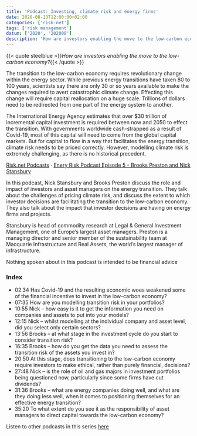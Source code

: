 ```yaml
---
title: 'Podcast: Investing, climate risk and energy firms'
date: 2020-08-13T12:00:00+02:00
categories: ['risk-net']
tags: ['risk management']
datum: ['2020', '202008']
description: 'How are investors enabling the move to the low-carbon economy?'
---
```


{{< quote steelblue >}}_How are investors enabling the move to the low-carbon economy?_{{< /quote >}}

The transition to the low-carbon economy requires revolutionary change within the energy sector. While previous energy transitions have taken 80 to 100 years, scientists say there are only 30 or so years available to make the changes required to avert catastrophic climate change. Effecting this change will require capital reallocation on a huge scale. Trillions of dollars need to be redirected from one part of the energy system to another.

The International Energy Agency estimates that over $30 trillion of incremental capital investment is required between now and 2050 to effect the transition. With governments worldwide cash-strapped as a result of Covid-19, most of this capital will need to come from the global capital markets. But for capital to flow in a way that facilitates the energy transition, climate risk needs to be priced correctly. However, modelling climate risk is extremely challenging, as there is no historical precedent.

[Risk.net Podcasts](https://soundcloud.com/risknetpodcast) · [Enery Risk Podcast Episode 5 - Brooks Preston and Nick Stansbury](https://soundcloud.com/risknetpodcast/enery-risk-podcast-episode-5-brooks-preston-and-nick-stansbury)

In this podcast, Nick Stansbury and Brooks Preston discuss the role and impact of investors and asset managers on the energy transition. They talk about the challenges of pricing climate risk, and discuss the extent to which investor decisions are facilitating the transition to the low-carbon economy. They also talk about the impact that investor decisions are having on energy firms and projects.

Stansbury is head of commodity research at Legal & General Investment Management, one of Europe’s largest asset managers. Preston is a managing director and senior member of the sustainability team at Macquarie Infrastructure and Real Assets, the world’s largest manager of infrastructure.

Nothing spoken about in this podcast is intended to be financial advice

### Index
- 02.34 Has Covid-19 and the resulting economic woes weakened some of the financial incentive to invest in the low-carbon economy?
- 07:35 How are you modelling transition risk in your portfolios?
- 10:55 Nick – how easy is it to get the information you need on companies and assets to put into your models?
- 12:15 Nick – whilst modelling at the individual company and asset level, did you select only certain sectors?
- 13:56 Brooks – at what stage in the investment cycle do you start to consider transition risk?
- 16:35 Brooks – how do you get the data you need to assess the transition risk of the assets you invest in?
- 20:50 At this stage, does transitioning to the low-carbon economy require investors to make ethical, rather than purely financial, decisions?
- 27:48 Nick – is the role of oil and gas majors in investment portfolios being questioned now, particularly since some firms have cut dividends?
- 31:36 Brooks – what are energy companies doing well, and what are they doing less well, when it comes to positioning themselves for an effective energy transition?
- 35:20 To what extent do you see it as the responsibility of asset managers to direct capital towards the low-carbon economy?

Listen to other podcasts in this series [here](https://soundcloud.com/risknetpodcast/sets/energy-risk-podcasts)

